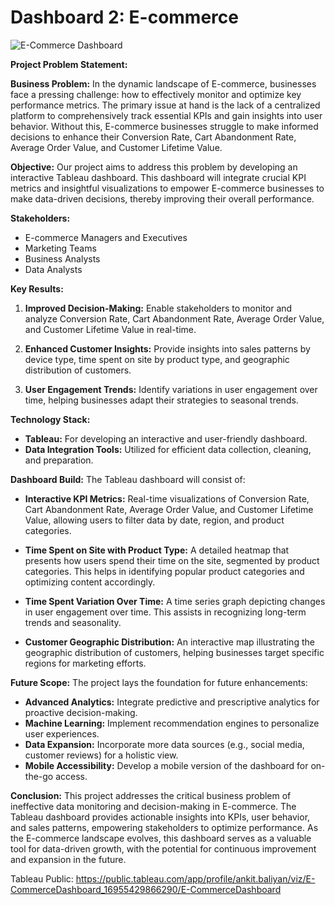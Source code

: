 # Dashboard 2: E-commerce

![E-Commerce Dashboard](Retail_dashboard_v1.png)

**Project Problem Statement:**

**Business Problem:**
In the dynamic landscape of E-commerce, businesses face a pressing challenge: how to effectively monitor and optimize key performance metrics. The primary issue at hand is the lack of a centralized platform to comprehensively track essential KPIs and gain insights into user behavior. Without this, E-commerce businesses struggle to make informed decisions to enhance their Conversion Rate, Cart Abandonment Rate, Average Order Value, and Customer Lifetime Value.

**Objective:**
Our project aims to address this problem by developing an interactive Tableau dashboard. This dashboard will integrate crucial KPI metrics and insightful visualizations to empower E-commerce businesses to make data-driven decisions, thereby improving their overall performance.

**Stakeholders:**
- E-commerce Managers and Executives
- Marketing Teams
- Business Analysts
- Data Analysts

**Key Results:**
1. **Improved Decision-Making:** Enable stakeholders to monitor and analyze Conversion Rate, Cart Abandonment Rate, Average Order Value, and Customer Lifetime Value in real-time.

2. **Enhanced Customer Insights:** Provide insights into sales patterns by device type, time spent on site by product type, and geographic distribution of customers.

3. **User Engagement Trends:** Identify variations in user engagement over time, helping businesses adapt their strategies to seasonal trends.

**Technology Stack:**
- **Tableau:** For developing an interactive and user-friendly dashboard.
- **Data Integration Tools:** Utilized for efficient data collection, cleaning, and preparation.

**Dashboard Build:**
The Tableau dashboard will consist of:
- **Interactive KPI Metrics:** Real-time visualizations of Conversion Rate, Cart Abandonment Rate, Average Order Value, and Customer Lifetime Value, allowing users to filter data by date, region, and product categories.

- **Time Spent on Site with Product Type:** A detailed heatmap that presents how users spend their time on the site, segmented by product categories. This helps in identifying popular product categories and optimizing content accordingly.

- **Time Spent Variation Over Time:** A time series graph depicting changes in user engagement over time. This assists in recognizing long-term trends and seasonality.

- **Customer Geographic Distribution:** An interactive map illustrating the geographic distribution of customers, helping businesses target specific regions for marketing efforts.

**Future Scope:**
The project lays the foundation for future enhancements:
- **Advanced Analytics:** Integrate predictive and prescriptive analytics for proactive decision-making.
- **Machine Learning:** Implement recommendation engines to personalize user experiences.
- **Data Expansion:** Incorporate more data sources (e.g., social media, customer reviews) for a holistic view.
- **Mobile Accessibility:** Develop a mobile version of the dashboard for on-the-go access.

**Conclusion:**
This project addresses the critical business problem of ineffective data monitoring and decision-making in E-commerce. The Tableau dashboard provides actionable insights into KPIs, user behavior, and sales patterns, empowering stakeholders to optimize performance. As the E-commerce landscape evolves, this dashboard serves as a valuable tool for data-driven growth, with the potential for continuous improvement and expansion in the future.

Tableau Public: https://public.tableau.com/app/profile/ankit.baliyan/viz/E-CommerceDashboard_16955429866290/E-CommerceDashboard